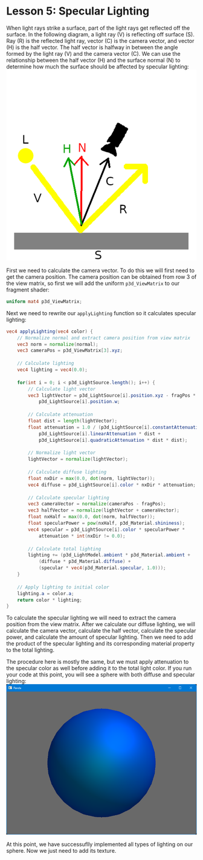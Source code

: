 # Lesson 5: Specular Lighting

When light rays strike a surface, part of the light rays get reflected off the surface. In the following diagram, a light ray (V) is reflecting off surface (S). Ray (R) is the reflected light ray, vector (C) is the camera vector, and vector (H) is the half vector. The half vector is halfway in between the angle formed by the light ray (V) and the camera vector (C). We can use the relationship between the half vector (H) and the surface normal (N) to determine how much the surface should be affected by specular lighting:  
![specular lighting](https://github.com/Cybermals/panda3d-shader-tutorials/blob/main/legacy/05-specular_lighting/diagrams/01-specular_lighting.png?raw=true)

First we need to calculate the camera vector. To do this we will first need to get the camera position. The camera position can be obtained from row 3 of the view matrix, so first we will add the uniform `p3d_ViewMatrix` to our fragment shader:
```glsl
uniform mat4 p3d_ViewMatrix;
```

Next we need to rewrite our `applyLighting` function so it calculates specular lighting:
```glsl
vec4 applyLighting(vec4 color) {
    // Normalize normal and extract camera position from view matrix
    vec3 norm = normalize(normal);
    vec3 cameraPos = p3d_ViewMatrix[3].xyz;

    // Calculate lighting
    vec4 lighting = vec4(0.0);

    for(int i = 0; i < p3d_LightSource.length(); i++) {
        // Calculate light vector
        vec3 lightVector = p3d_LightSource[i].position.xyz - fragPos * 
            p3d_LightSource[i].position.w;

        // Calculate attenuation
        float dist = length(lightVector);
        float attenuation = 1.0 / (p3d_LightSource[i].constantAttenuation + 
            p3d_LightSource[i].linearAttenuation * dist + 
            p3d_LightSource[i].quadraticAttenuation * dist * dist);

        // Normalize light vector
        lightVector = normalize(lightVector);

        // Calculate diffuse lighting
        float nxDir = max(0.0, dot(norm, lightVector));
        vec4 diffuse = p3d_LightSource[i].color * nxDir * attenuation;

        // Calculate specular lighting
        vec3 cameraVector = normalize(cameraPos - fragPos);
        vec3 halfVector = normalize(lightVector + cameraVector);
        float nxHalf = max(0.0, dot(norm, halfVector));
        float specularPower = pow(nxHalf, p3d_Material.shininess);
        vec4 specular = p3d_LightSource[i].color * specularPower * 
            attenuation * int(nxDir != 0.0);

        // Calculate total lighting
        lighting += (p3d_LightModel.ambient * p3d_Material.ambient + 
            (diffuse * p3d_Material.diffuse) + 
            (specular * vec4(p3d_Material.specular, 1.0)));
    }

    // Apply lighting to initial color
    lighting.a = color.a;
    return color * lighting;
}
```

To calculate the specular lighting we will need to extract the camera position from the view matrix. After we calculate our diffuse lighting, we will calculate the camera vector, calculate the half vector, calculate the specular power, and calculate the amount of specular lighting. Then we need to add the product of the specular lighting and its corresponding material property to the total lighting.

The procedure here is mostly the same, but we must apply attenuation to the specular color as well before adding it to the total light color. If you run your code at this point, you will see a sphere with both diffuse and specular lighting:  
![full lighting](https://github.com/Cybermals/panda3d-shader-tutorials/blob/main/legacy/05-specular_lighting/screenshots/01-full_lighting.png?raw=true)  

At this point, we have successuflly implemented all types of lighting on our sphere. Now we just need to add its texture.
